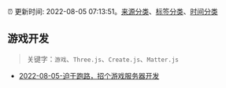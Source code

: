 :alarm_clock: 更新时间: 2022-08-05 07:13:51。[来源分类](../README.md)、[标签分类](../TAGS.md)、[时间分类](../TIMELINE.md)

## 游戏开发


> 关键字：`游戏`、`Three.js`、`Create.js`、`Matter.js`



- [2022-08-05-迫于跑路，招个游戏服务器开发](https://www.v2ex.com/t/870847) 